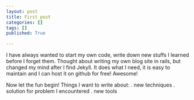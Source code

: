 ```yaml
---
layout: post
title: First post
categories: []
tags: []
published: True

---
```


I have always wanted to start my own code, write down new stuffs I learned before I forget them. Thought about writing my own blog site in rails, but changed my mind after I find Jekyll. It does what I need, it is easy to maintain and I can host it on github for free! Awesome!

Now let the fun begin! Things I want to write about:
. new techniques
. solution for problem I encountered
. new tools


